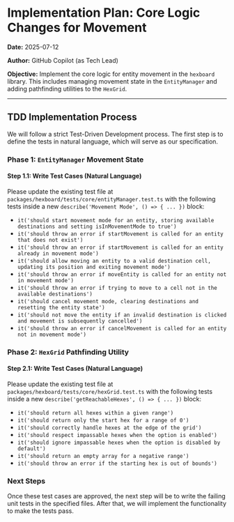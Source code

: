 # Implementation Plan: Core Logic Changes for Movement

**Date:** 2025-07-12

**Author:** GitHub Copilot (as Tech Lead)

**Objective:** Implement the core logic for entity movement in the `hexboard`
library. This includes managing movement state in the `EntityManager` and adding
pathfinding utilities to the `HexGrid`.

---

## TDD Implementation Process

We will follow a strict Test-Driven Development process. The first step is to
define the tests in natural language, which will serve as our specification.

### Phase 1: `EntityManager` Movement State

#### Step 1.1: Write Test Cases (Natural Language)

Please update the existing test file at
`packages/hexboard/tests/core/entityManager.test.ts` with the following tests
inside a new `describe('Movement Mode', () => { ... })` block:

- `it('should start movement mode for an entity, storing available destinations and setting isInMovementMode to true')`
- `it('should throw an error if startMovement is called for an entity that does not exist')`
- `it('should throw an error if startMovement is called for an entity already in movement mode')`
- `it('should allow moving an entity to a valid destination cell, updating its position and exiting movement mode')`
- `it('should throw an error if moveEntity is called for an entity not in movement mode')`
- `it('should throw an error if trying to move to a cell not in the available destinations')`
- `it('should cancel movement mode, clearing destinations and resetting the entity state')`
- `it('should not move the entity if an invalid destination is clicked and movement is subsequently cancelled')`
- `it('should throw an error if cancelMovement is called for an entity not in movement mode')`

### Phase 2: `HexGrid` Pathfinding Utility

#### Step 2.1: Write Test Cases (Natural Language)

Please update the existing test file at
`packages/hexboard/tests/core/hexGrid.test.ts` with the following tests inside a
new `describe('getReachableHexes', () => { ... })` block:

- `it('should return all hexes within a given range')`
- `it('should return only the start hex for a range of 0')`
- `it('should correctly handle hexes at the edge of the grid')`
- `it('should respect impassable hexes when the option is enabled')`
- `it('should ignore impassable hexes when the option is disabled by default')`
- `it('should return an empty array for a negative range')`
- `it('should throw an error if the starting hex is out of bounds')`

### Next Steps

Once these test cases are approved, the next step will be to write the failing
unit tests in the specified files. After that, we will implement the
functionality to make the tests pass.
